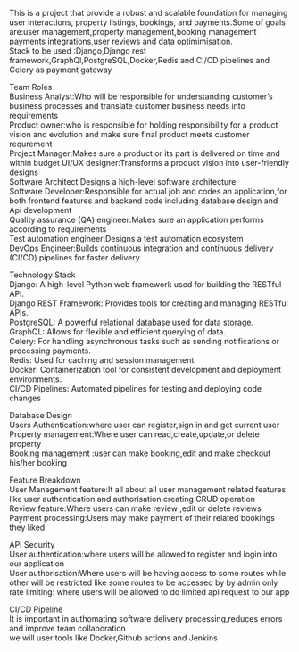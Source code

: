 This  is a project that provide a robust and scalable foundation for managing user interactions, property listings, bookings, and payments.Some of goals are:user management,property management,booking management payments integrations,user reviews and data optimimisation.  
Stack to be used :Django,Django rest framework,GraphQl,PostgreSQL,Docker,Redis and CI/CD pipelines and Celery as payment gateway  

Team Roles  
Business Analyst:Who will be responsible for understanding customer’s business processes and translate customer business needs into requirements  
Product owner:who is responsible for holding responsibility for a product vision and evolution and make sure final product meets customer requrement  
Project Manager:Makes sure a product or its part is delivered on time and within budget
UI/UX designer:Transforms a product vision into user-friendly designs  
Software Architect:Designs a high-level software architecture  
Software Developer:Responsible for actual job and codes an application,for both frontend features and backend code including database design and Api development  
Quality assurance (QA) engineer:Makes sure an application performs according to requirements   
Test automation engineer:Designs a test automation ecosystem  
DevOps Engineer:Builds continuous integration and continuous delivery (CI/CD) pipelines for faster delivery  

Technology Stack  
Django: A high-level Python web framework used for building the RESTful API.  
Django REST Framework: Provides tools for creating and managing RESTful APIs.  
PostgreSQL: A powerful relational database used for data storage.  
GraphQL: Allows for flexible and efficient querying of data.  
Celery: For handling asynchronous tasks such as sending notifications or processing payments.  
Redis: Used for caching and session management.  
Docker: Containerization tool for consistent development and deployment environments.  
CI/CD Pipelines: Automated pipelines for testing and deploying code changes  

Database Design  
Users Authentication:where user can register,sign in and get current user  
Property management:Where user can read,create,update,or delete property  
Booking management :user can make booking,edit and make checkout his/her booking  

Feature Breakdown  
User Management feature:It all about all user management related features like user authentication and authorisation,creating CRUD operation  
Review feature:Where users can make review ,edit or delete reviews  
Payment processing:Users may make payment of their related bookings they liked  

API Security  
User authentication:where users will be allowed to register and login into our application  
User authorisation:Where users will be having access to some routes while other will be restricted like some routes to be accessed by by admin only  
rate limiting: where users will be allowed to do limited api request to our app  

CI/CD Pipeline  
It is important in authomating software delivery  processing,reduces errors and improve team collaboration  
we will user tools like Docker,Github actions and Jenkins  

